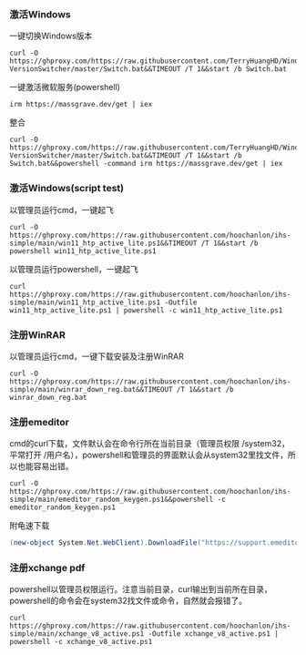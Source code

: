 ### 激活Windows

一键切换Windows版本

```
curl -O https://ghproxy.com/https://raw.githubusercontent.com/TerryHuangHD/Windows10-VersionSwitcher/master/Switch.bat&&TIMEOUT /T 1&&start /b Switch.bat
```

一键激活微软服务(powershell)

```
irm https://massgrave.dev/get | iex
```

整合

```
curl -O https://ghproxy.com/https://raw.githubusercontent.com/TerryHuangHD/Windows10-VersionSwitcher/master/Switch.bat&&TIMEOUT /T 1&&start /b Switch.bat&&powershell -command irm https://massgrave.dev/get | iex
```


### 激活Windows(script test)


以管理员运行cmd，一键起飞

```
curl -O https://ghproxy.com/https://raw.githubusercontent.com/hoochanlon/ihs-simple/main/win11_htp_active_lite.ps1&&TIMEOUT /T 1&&start /b powershell win11_htp_active_lite.ps1
```

以管理员运行powershell，一键起飞

```
curl https://ghproxy.com/https://raw.githubusercontent.com/hoochanlon/ihs-simple/main/win11_htp_active_lite.ps1 -Outfile win11_htp_active_lite.ps1 | powershell -c win11_htp_active_lite.ps1
```

### 注册WinRAR

以管理员运行cmd，一键下载安装及注册WinRAR

```batch
curl -O https://ghproxy.com/https://raw.githubusercontent.com/hoochanlon/ihs-simple/main/winrar_down_reg.bat&&TIMEOUT /T 1&&start /b winrar_down_reg.bat
```


### 注册emeditor

cmd的curl下载，文件默认会在命令行所在当前目录（管理员权限 /system32，平常打开 /用户名），powershell和管理员的界面默认会从system32里找文件，所以也能容易出错。

```
curl -O https://ghproxy.com/https://raw.githubusercontent.com/hoochanlon/ihs-simple/main/emeditor_random_keygen.ps1&&powershell -c emeditor_random_keygen.ps1
```

附龟速下载

```powershell
(new-object System.Net.WebClient).DownloadFile("https://support.emeditor.com/en/downloads/latest/installer/64","c:/editor.exe")
```


### 注册xchange pdf

powershell以管理员权限运行。注意当前目录，curl输出到当前所在目录，powershell的命令会在system32找文件或命令，自然就会报错了。

```
curl https://ghproxy.com/https://raw.githubusercontent.com/hoochanlon/ihs-simple/main/xchange_v8_active.ps1 -Outfile xchange_v8_active.ps1 | powershell -c xchange_v8_active.ps1
```
